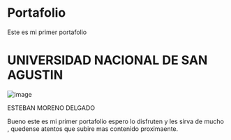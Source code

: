 # Portafolio
Este es mi primer portafolio
#  UNIVERSIDAD NACIONAL DE SAN AGUSTIN
![image](https://user-images.githubusercontent.com/107970403/177919623-7f7b6858-5354-45bb-a822-ac31d4baad5d.png)


ESTEBAN MORENO DELGADO 

Bueno este es mi primer portafolio espero lo disfruten  y les sirva de mucho , quedense atentos que subire mas contenido proximaente.
